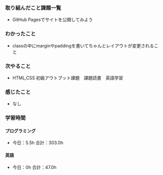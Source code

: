 ### 取り組んだこと課題一覧
- GitHub Pagesでサイトを公開してみよう
### わかったこと
- classの中にmarginやpaddingを書いてちゃんとレイアウトが変更されること
### 次やること
- HTML,CSS 初級アウトプット課題　課題読書　英語学習
### 感じたこと
- なし
### 学習時間
#### プログラミング
- 今日：5.5h 合計：303.0h
#### 英語
- 今日：0h 合計：47.0h